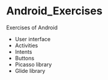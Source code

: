# Android_Exercises
Exercises of Android

- User interface
- Activities
- Intents
- Buttons
- Picasso library
- Glide library
